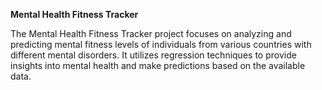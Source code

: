 **Mental Health Fitness Tracker**

The Mental Health Fitness Tracker project focuses on analyzing and predicting mental fitness levels of individuals from various countries with different mental disorders. It utilizes regression techniques to provide insights into mental health and make predictions based on the available data.
